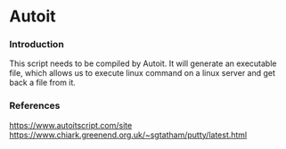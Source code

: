 Autoit
==========================


### Introduction ###
This script needs to be compiled by Autoit. It will generate an executable file, which allows us to execute linux command on a linux server and get back a file from it.


### References ###
https://www.autoitscript.com/site<br>
https://www.chiark.greenend.org.uk/~sgtatham/putty/latest.html
